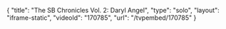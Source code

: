 {
    "title": "The SB Chronicles Vol. 2: Daryl Angel",
    "type": "solo",
    "layout": "iframe-static",
    "videoId": "170785",
    "url": "\/tvpembed\/170785"
}